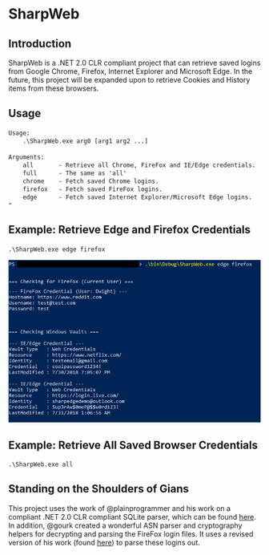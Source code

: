 # SharpWeb

## Introduction

SharpWeb is a .NET 2.0 CLR compliant project that can retrieve saved logins from Google Chrome, Firefox, Internet Explorer and Microsoft Edge. In the future, this project will be expanded upon to retrieve Cookies and History items from these browsers.

## Usage

```
Usage:
    .\SharpWeb.exe arg0 [arg1 arg2 ...]

Arguments:
    all       - Retrieve all Chrome, FireFox and IE/Edge credentials.
    full      - The same as 'all'
    chrome    - Fetch saved Chrome logins.
    firefox   - Fetch saved FireFox logins.
    edge      - Fetch saved Internet Explorer/Microsoft Edge logins.
"
```

## Example: Retrieve Edge and Firefox Credentials

```
.\SharpWeb.exe edge firefox
```
![FireFox/Edge](Images/ff_edge.png)

## Example: Retrieve All Saved Browser Credentials

```
.\SharpWeb.exe all
```

## Standing on the Shoulders of Gians

This project uses the work of @plainprogrammer and his work on a compliant .NET 2.0 CLR compliant SQLite parser, which can be found [here](https://github.com/plainprogrammer/csharp-sqlite). In addition, @gourk created a wonderful ASN parser and cryptography helpers for decrypting and parsing the FireFox login files. It uses a revised version of his work (found [here](https://github.com/gourk/FirePwd.Net)) to parse these logins out.
